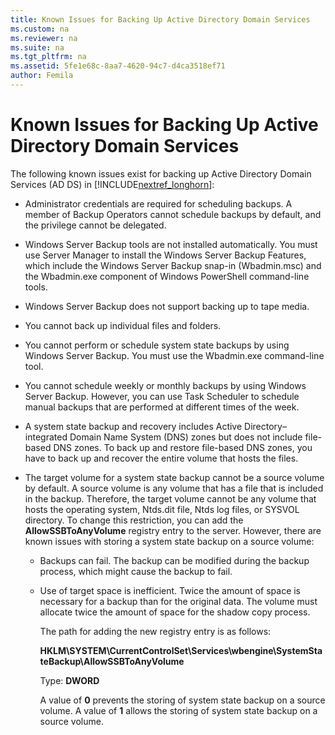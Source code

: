 ```yaml
---
title: Known Issues for Backing Up Active Directory Domain Services
ms.custom: na
ms.reviewer: na
ms.suite: na
ms.tgt_pltfrm: na
ms.assetid: 5fe1e68c-8aa7-4620-94c7-d4ca3518ef71
author: Femila
---
```

# Known Issues for Backing Up Active Directory Domain Services
  The following known issues exist for backing up Active Directory Domain Services \(AD DS\) in [!INCLUDE[nextref_longhorn](../Token/nextref_longhorn_md.md)]:  
  
-   Administrator credentials are required for scheduling backups. A member of Backup Operators cannot schedule backups by default, and the privilege cannot be delegated.  
  
-   Windows Server Backup tools are not installed automatically. You must use Server Manager to install the Windows Server Backup Features, which include the Windows Server Backup snap\-in \(Wbadmin.msc\) and the Wbadmin.exe component of Windows PowerShell command\-line tools.  
  
-   Windows Server Backup does not support backing up to tape media.  
  
-   You cannot back up individual files and folders.  
  
-   You cannot perform or schedule system state backups by using Windows Server Backup. You must use the Wbadmin.exe command\-line tool.  
  
-   You cannot schedule weekly or monthly backups by using Windows Server Backup. However, you can use Task Scheduler to schedule manual backups that are performed at different times of the week.  
  
-   A system state backup and recovery includes Active Directory–integrated Domain Name System \(DNS\) zones but does not include file\-based DNS zones. To back up and restore file\-based DNS zones, you have to back up and recover the entire volume that hosts the files.  
  
-   The target volume for a system state backup cannot be a source volume by default. A source volume is any volume that has a file that is included in the backup. Therefore, the target volume cannot be any volume that hosts the operating system, Ntds.dit file, Ntds log files, or SYSVOL directory. To change this restriction, you can add the **AllowSSBToAnyVolume** registry entry to the server. However, there are known issues with storing a system state backup on a source volume:  
  
    -   Backups can fail. The backup can be modified during the backup process, which might cause the backup to fail.  
  
    -   Use of target space is inefficient. Twice the amount of space is necessary for a backup than for the original data. The volume must allocate twice the amount of space for the shadow copy process.  
  
         The path for adding the new registry entry is as follows:  
  
         **HKLM\\SYSTEM\\CurrentControlSet\\Services\\wbengine\\SystemStateBackup\\AllowSSBToAnyVolume**  
  
         Type: **DWORD**  
  
         A value of **0** prevents the storing of system state backup on a source volume. A value of **1** allows the storing of system state backup on a source volume.  
  
  